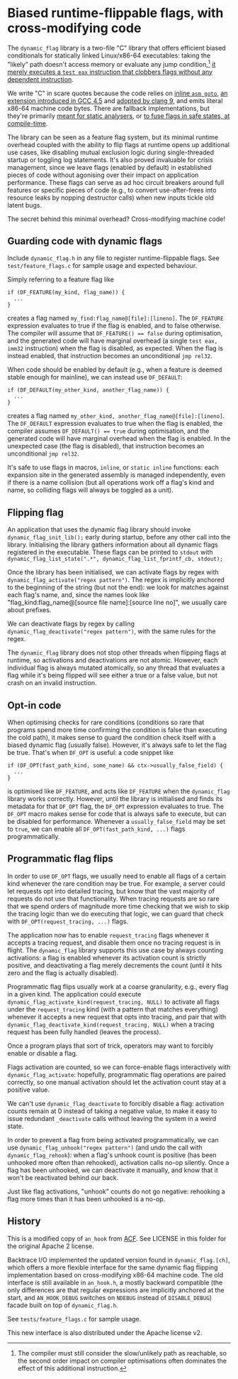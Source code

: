 Biased runtime-flippable flags, with cross-modifying code
=========================================================

The `dynamic_flag` library is a two-file "C" library that offers
efficient biased conditionals for statically linked Linux/x86-64
executables: taking the "likely" path doesn't access memory or
evaluate any jump condition,[^second-order]
[it merely executes a `test eax` instruction that clobbers flags without any dependent instruction](https://godbolt.org/#g:!((g:!((g:!((h:codeEditor,i:(filename:'1',fontScale:14,fontUsePx:'0',j:1,lang:___c,selection:(endColumn:8,endLineNumber:4,positionColumn:8,positionLineNumber:4,selectionStartColumn:8,selectionStartLineNumber:4,startColumn:8,startLineNumber:4),source:'%23include+%3Cstdio.h%3E%0A%23include+%3Chttps://raw.githubusercontent.com/backtrace-labs/dynamic_flag/main/include/dynamic_flag.h%3E%0A%0Aint+foo()%0A%7B%0A++++if+(DF_FEATURE(flag_kind,+flag_name))+%7B%0A++++++++printf(%22unlikely+path%5Cn%22)%3B%0A++++++++return+1%3B%0A++++%7D%0A%0A++++return+0%3B%0A%7D'),l:'5',n:'0',o:'C+source+%231',t:'0')),k:50,l:'4',n:'0',o:'',s:0,t:'0'),(g:!((h:compiler,i:(compiler:cg112,filters:(b:'0',binary:'0',commentOnly:'0',demangle:'0',directives:'0',execute:'1',intel:'1',libraryCode:'0',trim:'1'),flagsViewOpen:'1',fontScale:14,fontUsePx:'0',j:1,lang:___c,libs:!(),options:'-O2+-c',selection:(endColumn:1,endLineNumber:1,positionColumn:1,positionLineNumber:1,selectionStartColumn:1,selectionStartLineNumber:1,startColumn:1,startLineNumber:1),source:1,tree:'1'),l:'5',n:'0',o:'x86-64+gcc+11.2+(C,+Editor+%231,+Compiler+%231)',t:'0')),k:50,l:'4',n:'0',o:'',s:0,t:'0')),l:'2',n:'0',o:'',t:'0')),version:4).

[^second-order]:  The compiler must still consider the slow/unlikely path as reachable, so the second order impact on compiler optimisations often dominates the effect of this additional instruction.

We write "C" in scare quotes because the code relies on
[inline `asm goto`](https://gcc.gnu.org/onlinedocs/gcc/Extended-Asm.html#:~:text=6.47.2.7%20Goto%20Labels),
[an extension introduced in GCC 4.5](https://gcc.gnu.org/legacy-ml/gcc-patches/2009-07/msg01556.html)
and [adopted by clang 9](https://reviews.llvm.org/D69876),
and emits literal x86-64 machine code bytes.  There are fallback
implementations, but they're primarily
[meant for static analysers](https://github.com/backtrace-labs/dynamic_flag/blob/00381c2cab5c8628e6a7d18730a98f7d7e6712f2/include/dynamic_flag.h#L62),
or [to fuse flags in safe states, at compile-time](https://github.com/backtrace-labs/dynamic_flag/blob/00381c2cab5c8628e6a7d18730a98f7d7e6712f2/include/dynamic_flag.h#L61).

The library can be seen as a feature flag system, but its minimal
runtime overhead coupled with the ability to flip flags at runtime
opens up additional use cases, like disabling mutual exclusion logic
during single-threaded startup or toggling log statements. It's also
proved invaluable for crisis management, since we leave flags
(enabled by default) in established pieces of code without agonising
over their impact on application performance. These flags can serve as
ad hoc circuit breakers around full features or specific pieces of
code (e.g., to convert use-after-frees into resource leaks by nopping
destructor calls) when new inputs tickle old latent bugs.

The secret behind this minimal overhead? Cross-modifying machine code!

Guarding code with dynamic flags
--------------------------------

Include `dynamic_flag.h` in any file to register runtime-flippable
flags.  See `test/feature_flags.c` for sample usage and expected
behaviour.

Simply referring to a feature flag like

```
if (DF_FEATURE(my_kind, flag_name)) {
  ...
}
```

creates a flag named `my_find:flag_name@[file]:[lineno]`.  The
`DF_FEATURE` expression evaluates to true if the flag is enabled,
and to false otherwise.  The compiler will assume that `DF_FEATURE()
== false` during optimisation, and the generated code will have
marginal overhead (a single `test eax, imm32` instruction) when the
flag is disabled, as expected.  When the flag is instead enabled, that
instruction becomes an unconditional `jmp rel32`.

When code should be enabled by default (e.g., when a feature is deemed
stable enough for mainline), we can instead use `DF_DEFAULT`:

```
if (DF_DEFAULT(my_other_kind, another_flag_name)) {
  ...
}
```

creates a flag named `my_other_kind, another_flag_name@[file]:[lineno]`.
The `DF_DEFAULT` expression evaluates to true when the flag is enabled,
the compiler assumes `DF_DEFAULT() == true` during optimisation, and the
generated code will have marginal overhead when the flag is enabled.  In
the unexpected case (the flag is disabled), that instruction becomes
an unconditional `jmp rel32`.

It's safe to use flags in macros, `inline`, or `static inline`
functions: each expansion site in the generated assembly is managed
independently, even if there is a name collision (but all operations
work off a flag's kind and name, so colliding flags will always be
toggled as a unit).

Flipping flag
-------------

An application that uses the dynamic flag library should invoke
`dynamic_flag_init_lib();` early during startup, before any other
call into the library.  Initialising the library gathers information
about all dynamic flags registered in the executable.  These flags
can be printed to `stdout` with
`dynamic_flag_list_state(".*", dynamic_flag_list_fprintf_cb, stdout);`

Once the library has been initialised, we can activate flags by regex
with `dynamic_flag_activate("regex pattern")`.  The regex is
implicitly anchored to the beginning of the string (but not the end):
we look for matches against each flag's name, and, since the names
look like "flag_kind:flag_name@[source file name]:[source line no]",
we usually care about prefixes.

We can deactivate flags by regex by calling
`dynamic_flag_deactivate("regex pattern")`, with the same rules for
the regex.

The `dynamic_flag` library does not stop other threads when flipping
flags at runtime, so activations and deactivations are not atomic.
However, each individual flag is always mutated atomically, so any
thread that evaluates a flag while it's being flipped will see either
a true or a false value, but not crash on an invalid instruction.

Opt-in code
-----------

When optimising checks for rare conditions (conditions so rare that
programs spend more time confirming the condition is false than
executing the cold path), it makes sense to guard the condition check
itself with a biased dynamic flag (usually false).  However, it's
always safe to let the flag be true.  That's when `DF_OPT` is useful:
a code snippet like

```
if (DF_OPT(fast_path_kind, some_name) && ctx->usually_false_field) {
  ...
}
```

is optimised like `DF_FEATURE`, and acts like `DF_FEATURE` when the
`dynamic_flag` library works correctly.  However, until the library is
initialised and finds its metadata for that `DF_OPT` flag, the
`DF_OPT` expression evaluates to true.  The `DF_OPT` macro makes sense
for code that is always safe to execute, but can be disabled for
performance.  Whenever a `usually_false_field` may be set to `true`,
we can enable all `DF_OPT(fast_path_kind, ...)` flags
programmatically.

Programmatic flag flips
-----------------------

In order to use `DF_OPT` flags, we usually need to enable all flags of
a certain kind whenever the rare condition may be true.  For example,
a server could let requests opt into detailed tracing, but know that
the vast majority of requests do not use that functionality. When
tracing requests are so rare that we spend orders of magnitude more
time checking that we wish to skip the tracing logic than we do
executing that logic, we can guard that check with `DF_OPT(request_tracing, ...)` flags.

The application now has to enable `request_tracing` flags whenever it
accepts a tracing request, and disable them once no tracing request is
in flight.  The `dynamic_flag` library supports this use case by
always counting activations: a flag is enabled whenever its activation
count is strictly positive, and deactivating a flag merely decrements
the count (until it hits zero and the flag is actually disabled).

Programmatic flag flips usually work at a coarse granularity, e.g.,
every flag in a given kind.  The application could execute
`dynamic_flag_activate_kind(request_tracing, NULL)` to activate
all flags under the `request_tracing` kind (with a pattern that
matches everything) whenever it accepts a new request that opts
into tracing, and pair that with
`dynamic_flag_deactivate_kind(request_tracing, NULL)`
when a tracing request has been fully handled (leaves the process).

Once a program plays that sort of trick, operators may want to
forcibly enable or disable a flag.

Flags activation are counted, so we can force-enable flags
interactively with `dynamic_flag_activate`: hopefully, programmatic
flag operations are paired correctly, so one manual activation
should let the activation count stay at a positive value.

We can't use `dynamic_flag_deactivate` to forcibly disable a flag:
activation counts remain at 0 instead of taking a negative value, to
make it easy to issue redundant `_deactivate` calls without leaving
the system in a weird state.

In order to prevent a flag from being activated programmatically, we
can use `dynamic_flag_unhook("regex pattern")` (and undo the call with
`dynamic_flag_rehook`): when a flag's unhook count is positive (has
been unhooked more often than rehooked), activation calls no-op
silently.  Once a flag has been unhooked, we can deactivate it
manually, and know that it won't be reactivated behind our back.

Just like flag activations, "unhook" counts do not go negative:
rehooking a flag more times than it has been unhooked is a no-op.

History
-------

This is a modified copy of `an_hook` from
[ACF](https://github.com/appnexus/acf).  See LICENSE in this folder
for the original Apache 2 license.

Backtrace I/O implemented the updated version found in
`dynamic_flag.[ch]`, which offers a more flexible interface for the
same dynamic flag flipping implementation based on cross-modifying
x86-64 machine code.  The old interface is still available in
`an_hook.h`, a mostly backward compatible (the only differences are
that regular expressions are implicitly anchored at the start, and
`AN_HOOK_DEBUG` switches on `NDEBUG` instead of `DISABLE_DEBUG`)
facade built on top of `dynamic_flag.h`.

See `tests/feature_flags.c` for sample usage.

This new interface is also distributed under the Apache license v2.
